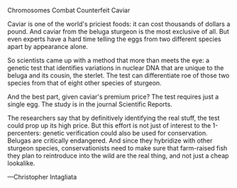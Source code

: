 Chromosomes Combat Counterfeit Caviar

Caviar is one of the world's priciest foods: it can cost thousands of dollars a pound. And caviar from the beluga sturgeon is the most exclusive of all. But even experts have a hard time telling the eggs from two different species apart by appearance alone. 

So scientists came up with a method that more than meets the eye: a genetic test that identifies variations in nuclear DNA that are unique to the beluga and its cousin, the sterlet. The test can differentiate roe of those two species from that of eight other species of sturgeon. 

And the best part, given caviar's premium price? The test requires just a single egg. The study is in the journal Scientific Reports. 

The researchers say that by definitively identifying the real stuff, the test could prop up its high price. But this effort is not just of interest to the 1-percenters: genetic verification could also be used for conservation. Belugas are critically endangered. And since they hybridize with other sturgeon species, conservationists need to make sure that farm-raised fish they plan to reintroduce into the wild are the real thing, and not just a cheap lookalike.

—Christopher Intagliata
